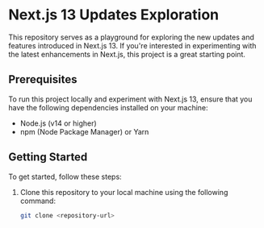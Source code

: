 # Next.js 13 Updates Exploration

This repository serves as a playground for exploring the new updates and features introduced in Next.js 13. If you're interested in experimenting with the latest enhancements in Next.js, this project is a great starting point.

## Prerequisites

To run this project locally and experiment with Next.js 13, ensure that you have the following dependencies installed on your machine:

- Node.js (v14 or higher)
- npm (Node Package Manager) or Yarn

## Getting Started

To get started, follow these steps:

1. Clone this repository to your local machine using the following command:

   ```bash
   git clone <repository-url>
